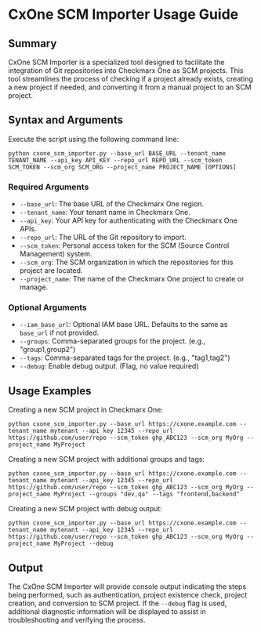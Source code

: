 # CxOne SCM Importer Usage Guide

## Summary

CxOne SCM Importer is a specialized tool designed to facilitate the integration of Git repositories into Checkmarx One as SCM projects. This tool streamlines the process of checking if a project already exists, creating a new project if needed, and converting it from a manual project to an SCM project.

## Syntax and Arguments

Execute the script using the following command line:

```
python cxone_scm_importer.py --base_url BASE_URL --tenant_name TENANT_NAME --api_key API_KEY --repo_url REPO_URL --scm_token SCM_TOKEN --scm_org SCM_ORG --project_name PROJECT_NAME [OPTIONS]
```

### Required Arguments

- `--base_url`: The base URL of the Checkmarx One region.
- `--tenant_name`: Your tenant name in Checkmarx One.
- `--api_key`: Your API key for authenticating with the Checkmarx One APIs.
- `--repo_url`: The URL of the Git repository to import.
- `--scm_token`: Personal access token for the SCM (Source Control Management) system.
- `--scm_org`: The SCM organization in which the repositories for this project are located.
- `--project_name`: The name of the Checkmarx One project to create or manage.

### Optional Arguments

- `--iam_base_url`: Optional IAM base URL. Defaults to the same as `base_url` if not provided.
- `--groups`: Comma-separated groups for the project. (e.g., "group1,group2")
- `--tags`: Comma-separated tags for the project. (e.g., "tag1,tag2")
- `--debug`: Enable debug output. (Flag, no value required)

## Usage Examples

Creating a new SCM project in Checkmarx One:

```
python cxone_scm_importer.py --base_url https://cxone.example.com --tenant_name mytenant --api_key 12345 --repo_url https://github.com/user/repo --scm_token ghp_ABC123 --scm_org MyOrg --project_name MyProject
```

Creating a new SCM project with additional groups and tags:

```
python cxone_scm_importer.py --base_url https://cxone.example.com --tenant_name mytenant --api_key 12345 --repo_url https://github.com/user/repo --scm_token ghp_ABC123 --scm_org MyOrg --project_name MyProject --groups "dev,qa" --tags "frontend,backend"
```

Creating a new SCM project with debug output:

```
python cxone_scm_importer.py --base_url https://cxone.example.com --tenant_name mytenant --api_key 12345 --repo_url https://github.com/user/repo --scm_token ghp_ABC123 --scm_org MyOrg --project_name MyProject --debug
```

## Output

The CxOne SCM Importer will provide console output indicating the steps being performed, such as authentication, project existence check, project creation, and conversion to SCM project. If the `--debug` flag is used, additional diagnostic information will be displayed to assist in troubleshooting and verifying the process.
